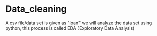 # Data_cleaning
A csv file/data set is given as "loan" we will analyze the data set using python, this process is called EDA (Exploratory Data Analysis)
